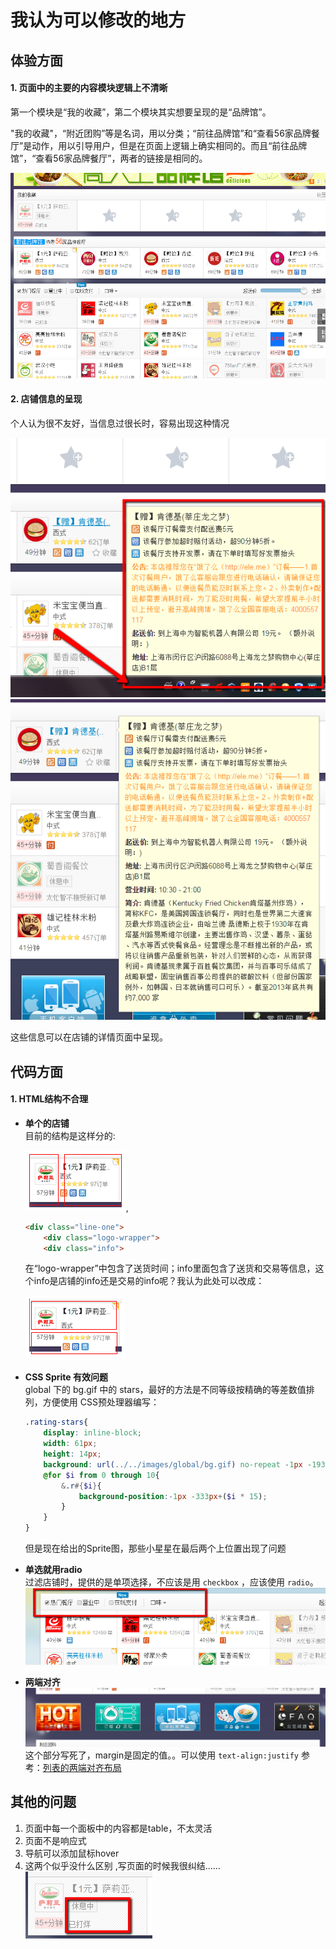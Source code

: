 # 我认为可以修改的地方
## 体验方面
#### 1. 页面中的主要的内容模块逻辑上不清晰

第一个模块是“我的收藏”，第二个模块其实想要呈现的是“品牌馆”。

"我的收藏"，“附近团购”等是名词，用以分类；“前往品牌馆”和“查看56家品牌餐厅”是动作，用以引导用户，但是在页面上逻辑上确实相同的。而且“前往品牌馆”，“查看56家品牌餐厅”，两者的链接是相同的。

![asd](images/1.png)


#### 2. 店铺信息的呈现

个人认为很不友好，当信息过很长时，容易出现这种情况 

![](images/shop-info.png)  ![](images/shop-info-2.png)

这些信息可以在店铺的详情页面中呈现。

## 代码方面
#### 1. HTML结构不合理
* **单个的店铺**  
    目前的结构是这样分的:  

    ![images/before.png](images/before.png),
    
    ```html
    <div class="line-one">
        <div class="logo-wrapper"> 
        <div class="info">
    ```

    在“logo-wrapper”中包含了送货时间；info里面包含了送货和交易等信息，这个info是店铺的info还是交易的info呢？我认为此处可以改成：  

    ![images/after.png](images/after.png)

* **CSS Sprite 有效问题**  
    global 下的 bg.gif 中的 stars，最好的方法是不同等级按精确的等差数值排列，方便使用 CSS预处理器编写：

    ```scss
    .rating-stars{
        display: inline-block;
        width: 61px;
        height: 14px;
        background: url(../../images/global/bg.gif) no-repeat -1px -193px;
        @for $i from 0 through 10{
            &.r#{$i}{
                background-position:-1px -333px+($i * 15);
            }
        }
    }
    ```

    但是现在给出的Sprite图，那些小星星在最后两个上位置出现了问题

* **单选就用radio**  
过滤店铺时，提供的是单项选择，不应该是用 `checkbox` ，应该使用 `radio`。  
    ![](images/input-radio.png)

* **两端对齐**  
    ![](images/justify.png)
    这个部分写死了，margin是固定的值。。可以使用 `text-align:justify` 
    参考：[列表的两端对齐布局](http://www.zhangxinxu.com/wordpress/2011/03/displayinline-blocktext-alignjustify%E4%B8%8B%E5%88%97%E8%A1%A8%E7%9A%84%E4%B8%A4%E7%AB%AF%E5%AF%B9%E9%BD%90%E5%B8%83%E5%B1%80/)

## 其他的问题

1. 页面中每一个面板中的内容都是table，不太灵活
2. 页面不是响应式
3. 导航可以添加鼠标hover
4. 这两个似乎没什么区别 ,写页面的时候我很纠结……  
    ![](images/2014-10-22_2122.png)


